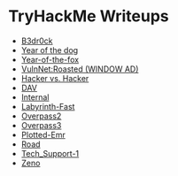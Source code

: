 # TryHackMe Writeups

<script src="https://tryhackme.com/badge/426560"> </script>

<ul>
<li><a href="https://khushboo013.github.io/tryhackme/bedrock">B3dr0ck</a></li>
<li><a href="https://khushboo013.github.io/tryhackme/year-of-the-dog">Year of the dog</a></li>
<li><a href="https://khushboo013.github.io/tryhackme/year-of-the-fox">Year-of-the-fox</a></li>
<li><a href="https://khushboo013.github.io/tryhackme/vulnnetroasted">VulnNet:Roasted (WINDOW AD)</a></li>
<li><a href="https://khushboo013.github.io/tryhackme/hackervshacker">Hacker vs. Hacker</a></li>
<li><a href="https://khushboo013.github.io/tryhackme/dav">DAV</a></li>
<li><a href="https://khushboo013.github.io/tryhackme/internal">Internal</a></li>
<li><a href="https://khushboo013.github.io/tryhackme/labyrinth-fast">Labyrinth-Fast</a></li>
<li><a href="https://khushboo013.github.io/tryhackme/overpass2">Overpass2</a></li>
<li><a href="https://khushboo013.github.io/tryhackme/overpass3">Overpass3</a></li>
<li><a href="https://khushboo013.github.io/tryhackme/plotted-emr">Plotted-Emr</a></li>
<li><a href="https://khushboo013.github.io/tryhackme/road">Road</a></li>
<li><a href="https://khushboo013.github.io/tryhackme/tech_support-1">Tech_Support-1</a></li>
<li><a href="https://khushboo013.github.io/tryhackme/zeno">Zeno</a></li>
</ul>